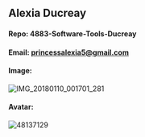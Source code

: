 
## Alexia Ducreay
#### Repo: 4883-Software-Tools-Ducreay
#### Email: princessalexia5@gmail.com
#### Image:
![IMG_20180110_001701_281](https://user-images.githubusercontent.com/48137129/149173583-edf3700d-e81b-48cc-9997-fb3e3d26880c.jpg)
#### Avatar:
![48137129](https://user-images.githubusercontent.com/48137129/149173830-901e4348-0fd0-4858-835e-4282e8a98b63.png)
